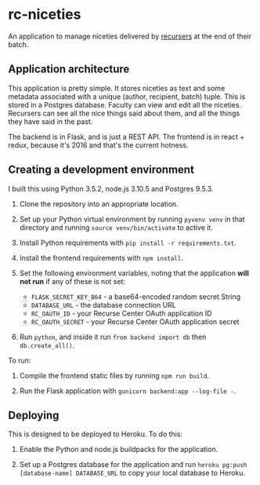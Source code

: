 # rc-niceties

An application to manage niceties delivered by [recursers](https://recurse.com) at the end of their batch.

## Application architecture

This application is pretty simple. It stores niceties as text and some metadata associated with a unique (author, recipient, batch) tuple. This is stored in a Postgres database. Faculty can view and edit all the niceties. Recursers can see all the nice things said about them, and all the things they have said in the past.

The backend is in Flask, and is just a REST API. The frontend is in react + redux, because it's 2016 and that's the current hotness.

## Creating a development environment

I built this using Python 3.5.2, node.js 3.10.5 and Postgres 9.5.3.

1. Clone the repository into an appropriate location.

2. Set up your Python virtual environment by running `pyvenv venv` in that directory and running `source venv/bin/activate` to active it.

3. Install Python requirements with `pip install -r requirements.txt`.

4. Install the frontend requirements with `npm install`.

5. Set the following environment variables, noting that the application **will not run** if any of these is not set:

    * `FLASK_SECRET_KEY_B64` - a base64-encoded random secret String
    * `DATABASE_URL` - the database connection URL
    * `RC_OAUTH_ID` - your Recurse Center OAuth application ID
    * `RC_OAUTH_SECRET` - your Recurse Center OAuth application secret

6. Run `python`, and inside it run `from backend import db` then `db.create_all()`.

To run:

1. Compile the frontend static files by running `npm run build`.

2. Run the Flask application with `gunicorn backend:app --log-file -`.

## Deploying

This is designed to be deployed to Heroku. To do this:

1. Enable the Python and node.js buildpacks for the application.

2. Set up a Postgres database for the application and run `heroku pg:push [database-name] DATABASE_URL` to copy your local database to Heroku.
